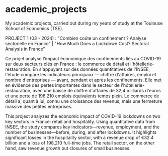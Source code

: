 # academic_projects
My academic projects, carried out during my years of study at the Toulouse School of Economics (TSE).

PROJECT 1 (03 - 2024) : "Combien coûte un confinement ? Analyse sectorielle en France" | "How Much Does a Lockdown Cost? Sectoral Analysis in France"

Ce projet analyse l'impact économique des confinements liés au COVID-19 sur deux secteurs clés en France : le commerce de détail et l'hôtellerie-restauration. En s'appuyant sur des données quantitatives de l'INSEE, l'étude compare les indicateurs principaux — chiffre d'affaires, emploi et nombre d'entreprises — avant, pendant et après les confinements. Elle met en évidence des pertes importantes dans le secteur de l'hôtellerie-restauration, avec une baisse de chiffre d'affaires de 32,4 milliards d'euros et une perte de 198 210 emplois équivalents temps plein. Le commerce de détail a, quant à lui, connu une croissance des revenus, mais une fermeture massive des petites entreprises. 

This project analyzes the economic impact of COVID-19 lockdowns on two key sectors in France: retail and hospitality. Using quantitative data from INSEE, the study compares key indicators—revenue, employment, and the number of businesses—before, during, and after lockdowns. It highlights significant losses in the hospitality sector, with a revenue drop of €32.4 billion and a loss of 198,210 full-time jobs. The retail sector, on the other hand, saw revenue growth but closures of small businesses.
